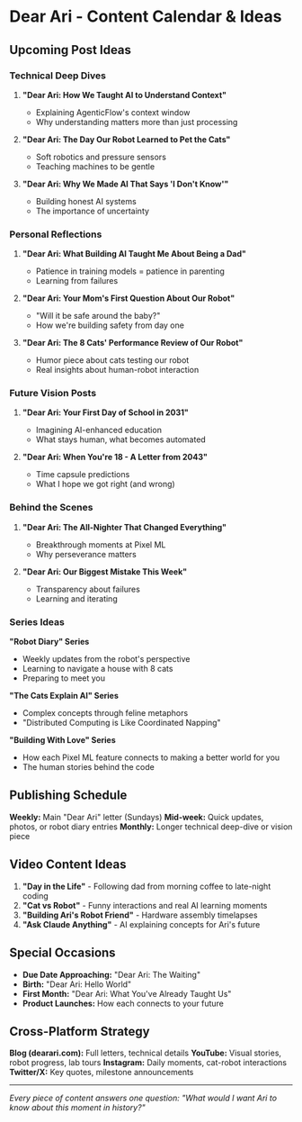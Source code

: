 # Dear Ari - Content Calendar & Ideas

## Upcoming Post Ideas

### Technical Deep Dives
1. **"Dear Ari: How We Taught AI to Understand Context"**
   - Explaining AgenticFlow's context window
   - Why understanding matters more than just processing

2. **"Dear Ari: The Day Our Robot Learned to Pet the Cats"**
   - Soft robotics and pressure sensors
   - Teaching machines to be gentle

3. **"Dear Ari: Why We Made AI That Says 'I Don't Know'"**
   - Building honest AI systems
   - The importance of uncertainty

### Personal Reflections
1. **"Dear Ari: What Building AI Taught Me About Being a Dad"**
   - Patience in training models = patience in parenting
   - Learning from failures

2. **"Dear Ari: Your Mom's First Question About Our Robot"**
   - "Will it be safe around the baby?"
   - How we're building safety from day one

3. **"Dear Ari: The 8 Cats' Performance Review of Our Robot"**
   - Humor piece about cats testing our robot
   - Real insights about human-robot interaction

### Future Vision Posts
1. **"Dear Ari: Your First Day of School in 2031"**
   - Imagining AI-enhanced education
   - What stays human, what becomes automated

2. **"Dear Ari: When You're 18 - A Letter from 2043"**
   - Time capsule predictions
   - What I hope we got right (and wrong)

### Behind the Scenes
1. **"Dear Ari: The All-Nighter That Changed Everything"**
   - Breakthrough moments at Pixel ML
   - Why perseverance matters

2. **"Dear Ari: Our Biggest Mistake This Week"**
   - Transparency about failures
   - Learning and iterating

### Series Ideas

**"Robot Diary" Series**
- Weekly updates from the robot's perspective
- Learning to navigate a house with 8 cats
- Preparing to meet you

**"The Cats Explain AI" Series**
- Complex concepts through feline metaphors
- "Distributed Computing is Like Coordinated Napping"

**"Building With Love" Series**
- How each Pixel ML feature connects to making a better world for you
- The human stories behind the code

## Publishing Schedule

**Weekly:** Main "Dear Ari" letter (Sundays)
**Mid-week:** Quick updates, photos, or robot diary entries
**Monthly:** Longer technical deep-dive or vision piece

## Video Content Ideas

1. **"Day in the Life"** - Following dad from morning coffee to late-night coding
2. **"Cat vs Robot"** - Funny interactions and real AI learning moments
3. **"Building Ari's Robot Friend"** - Hardware assembly timelapses
4. **"Ask Claude Anything"** - AI explaining concepts for Ari's future

## Special Occasions

- **Due Date Approaching:** "Dear Ari: The Waiting"
- **Birth:** "Dear Ari: Hello World"
- **First Month:** "Dear Ari: What You've Already Taught Us"
- **Product Launches:** How each connects to your future

## Cross-Platform Strategy

**Blog (dearari.com):** Full letters, technical details
**YouTube:** Visual stories, robot progress, lab tours
**Instagram:** Daily moments, cat-robot interactions
**Twitter/X:** Key quotes, milestone announcements

---

*Every piece of content answers one question: "What would I want Ari to know about this moment in history?"*